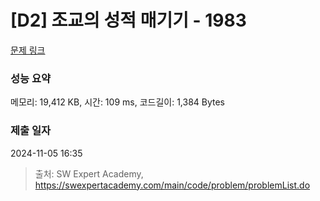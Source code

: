 # [D2] 조교의 성적 매기기 - 1983 

[문제 링크](https://swexpertacademy.com/main/code/problem/problemDetail.do?contestProbId=AV5PwGK6AcIDFAUq) 

### 성능 요약

메모리: 19,412 KB, 시간: 109 ms, 코드길이: 1,384 Bytes

### 제출 일자

2024-11-05 16:35



> 출처: SW Expert Academy, https://swexpertacademy.com/main/code/problem/problemList.do
